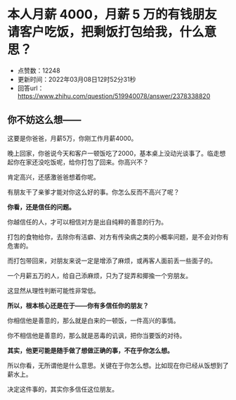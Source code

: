 # 本人月薪 4000，月薪 5 万的有钱朋友请客户吃饭，把剩饭打包给我，什么意思？
- 点赞数：12248
- 更新时间：2022年03月08日12时52分31秒
- 回答url：https://www.zhihu.com/question/519940078/answer/2378338820
<body>
 <h2>你不妨这么想——</h2>
 <p data-pid="BbMFpEcW">这要是你爸爸，月薪5万，你刚工作月薪4000。</p>
 <p data-pid="lySQbPYZ">晚上回家，你爸说今天和客户一顿饭吃了2000，基本桌上没动光谈事了。临走想起你在家还没吃饭呢，给你打包了回来。你高兴不？</p>
 <p data-pid="BBWjXo5-">肯定高兴，还感激爸爸想着你呢。</p>
 <p data-pid="jVP1nNVw">有朋友干了亲爹才能对你这么好的事。你怎么反而不高兴了呢？</p>
 <p data-pid="NxNZVG4w"><b>你看，还是信任的问题。</b></p>
 <p data-pid="fIhsIBfQ">你越信任的人，才可以相信对方是出自纯粹的善意的行为。</p>
 <p data-pid="4V6S8xV5">打包的食物给你，去除你有洁癖、对方有传染病之类的小概率问题，是不会对你有危害的。</p>
 <p data-pid="RR-PQ88_">而打包带回来，对朋友来说一定是增添了麻烦，或再客人面前丢一些面子的。</p>
 <p data-pid="jNewI5CL">一个月薪五万的人，给自己添麻烦，只为了捉弄和揶揄一个穷朋友。</p>
 <p data-pid="NVq2l9sV">这显然从理性判断可能性非常低。</p>
 <p data-pid="L5sWkXn3"><b>所以，根本核心还是在于——你有多信任你的朋友？</b></p>
 <p data-pid="zRikY0uM">你相信他是善意的，那么就是白来的一顿饭，一件高兴的事情。</p>
 <p data-pid="fk1gxWIz">你不相信他是善意的，那么就是恶毒的讥讽，把你当要饭的对待。</p>
 <p data-pid="Qj7JFhQO"><b>其实，他更可能是随手做了想做正确的事，不在乎你怎么想。</b></p>
 <p data-pid="FI5yyMU2">所以你看，无所谓他是什么意思。关键在于你怎么想。比如现在你已经从饭想到了薪水上。</p>
 <p data-pid="oOgqE7IH">决定这件事的，其实你多信任这位朋友。</p>
 <p></p>
</body>